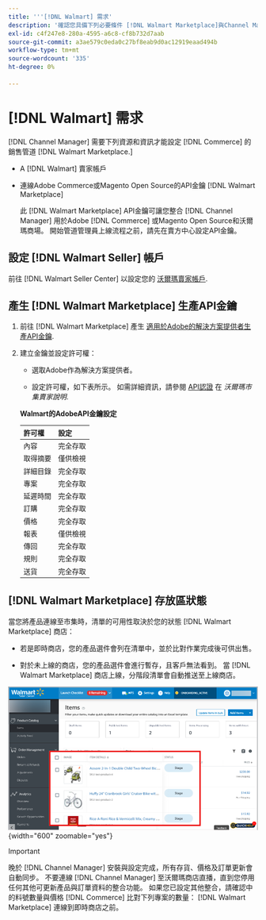 ```yaml
---
title: '''[!DNL Walmart] 需求'
description: '確認您具備下列必要條件 [!DNL Walmart Marketplace]與Channel Manager整合的資訊和資源。'
exl-id: c4f247e8-280a-4595-a6c8-cf8b732d7aab
source-git-commit: a3ae579c0eda0c27bf8eab9d0ac12919eaad494b
workflow-type: tm+mt
source-wordcount: '335'
ht-degree: 0%

---
```


# [!DNL Walmart] 需求

[!DNL Channel Manager] 需要下列資源和資訊才能設定 [!DNL Commerce] 的銷售管道 [!DNL Walmart Marketplace.]

* A [!DNL Walmart] 賣家帳戶

* 連線Adobe Commerce或Magento Open Source的API金鑰 [!DNL Walmart Marketplace]

   此 [!DNL Walmart Marketplace] API金鑰可讓您整合 [!DNL Channel Manager] 用於Adobe [!DNL Commerce] 或Magento Open Source和沃爾瑪商場。 開始管道管理員上線流程之前，請先在賣方中心設定API金鑰。

## 設定 [!DNL Walmart Seller] 帳戶

前往 [!DNL Walmart Seller Center] 以設定您的 [沃爾瑪賣家帳戶](https://seller.walmart.com/signup?q=&amp;origin=solution_provider&amp;src=0014M00001zivMp).

## 產生 [!DNL Walmart Marketplace] 生產API金鑰

1. 前往 [!DNL Walmart Marketplace] 產生 [適用於Adobe的解決方案提供者生產API金鑰](https://developer.walmart.com/#preloginModal?redirectUri=https%3A%2F%2Fdeveloper.walmart.com%2Faccount%2FgenerateKey).

1. 建立金鑰並設定許可權：

   * 選取Adobe作為解決方案提供者。

   * 設定許可權，如下表所示。 如需詳細資訊，請參閱 [API認證](https://sellerhelp.walmart.com/seller/s/guide?article=000006422) 在 _沃爾瑪市集賣家說明_.

   **Walmart的AdobeAPI金鑰設定**

   | **許可權** | **設定** |
   |----------------|-------------|
   | 內容 | 完全存取 |
   | 取得摘要 | 僅供檢視 |
   | 詳細目錄 | 完全存取 |
   | 專案 | 完全存取 |
   | 延遲時間 | 完全存取 |
   | 訂購 | 完全存取 |
   | 價格 | 完全存取 |
   | 報表 | 僅供檢視 |
   | 傳回 | 完全存取 |
   | 規則 | 完全存取 |
   | 送貨 | 完全存取 |

## [!DNL Walmart Marketplace] 存放區狀態

當您將產品連線至市集時，清單的可用性取決於您的狀態 [!DNL Walmart Marketplace] 商店：

* 若是即時商店，您的產品選件會列在清單中，並於比對作業完成後可供出售。

* 對於未上線的商店，您的產品選件會進行暫存，且客戶無法看到。 當 [!DNL Walmart Marketplace] 商店上線，分階段清單會自動推送至上線商店。

![[!DNL Walmart Seller Central] 暫存產品](assets/walmart-seller-central-staged.png){width="600" zoomable="yes"}

>[!IMPORTANT]
>
>晚於 [!DNL Channel Manager] 安裝與設定完成，所有存貨、價格及訂單更新會自動同步。 不要連線 [!DNL Channel Manager] 至沃爾瑪商店直播，直到您停用任何其他可更新產品與訂單資料的整合功能。 如果您已設定其他整合，請確認中的料號數量與價格 [!DNL Commerce] 比對下列專案的數量： [!DNL Walmart Marketplace] 連線到即時商店之前。


